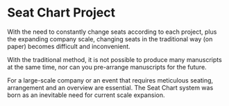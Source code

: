 # Seat Chart Project

With the need to constantly change seats according to each project, plus the expanding company scale, changing seats in the traditional way (on paper) becomes difficult and inconvenient.

With the traditional method, it is not possible to produce many manuscripts at the same time, nor can you pre-arrange manuscripts for the future.

For a large-scale company or an event that requires meticulous seating, arrangement and an overview are essential.
The Seat Chart system was born as an inevitable need for current scale expansion.
